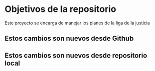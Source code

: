 # Objetivos de la repositorio

Este proyecto se encarga de manejar los planes de la liga de la justicia

## Estos cambios son nuevos desde Github
## Estos cambios son nuevos desde repositorio local
